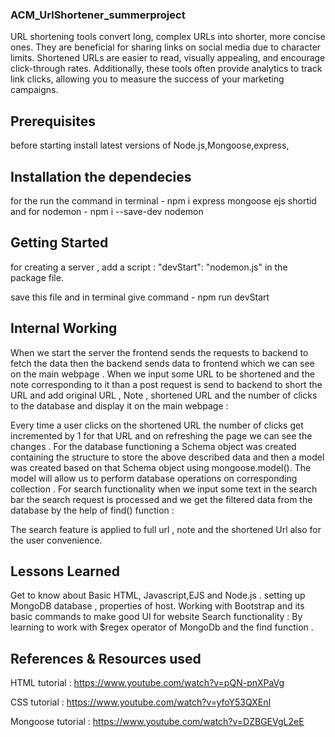 ### ACM_UrlShortener_summerproject
URL shortening tools convert long, complex URLs into shorter, more concise ones. They are beneficial for sharing links on social media due to character limits. Shortened URLs are easier to read, visually appealing, and encourage click-through rates. Additionally, these tools often provide analytics to track link clicks, allowing you to measure the success of your marketing campaigns. 

## Prerequisites
before starting install latest versions of Node.js,Mongoose,express,

## Installation the dependecies

for the run the command in terminal - npm i express mongoose ejs shortid
 and for nodemon  - npm i --save-dev nodemon

## Getting Started
for creating a server , add a script : "devStart": "nodemon.js" in the package file.

save this file and in terminal give command - npm run devStart

## Internal Working




When we start the server the frontend sends the requests to backend to fetch the data then the backend sends data to frontend which we can see on the main webpage . When we input some URL to be shortened and the note corresponding to it than a post request is send to backend to short the URL and add original URL , Note , shortened URL and the number of clicks to the database and display it on the main webpage :


Every time a user clicks on the shortened URL the number of clicks get incremented by 1 for that URL and on refreshing the page we can see the changes . For the database functioning a Schema object was created containing the structure to store the above described data and then a model was created based on that Schema object using mongoose.model(). The model will allow us to perform database operations on corresponding collection . For search functionality when we input some text in the search bar the search request is processed and we get the filtered data from the database by the help of find() function :


The search feature is applied to full url , note and the shortened Url also for the user convenience.

## Lessons Learned

Get to know about Basic HTML, Javascript,EJS and Node.js .
setting up MongoDB database , properties of host.
Working with Bootstrap and its basic commands to make good UI for website
Search functionality :
By learning to work with $regex operator of MongoDb and the find function .



## References & Resources used

HTML tutorial :
https://www.youtube.com/watch?v=pQN-pnXPaVg

CSS tutorial :
https://www.youtube.com/watch?v=yfoY53QXEnI


Mongoose tutorial :
https://www.youtube.com/watch?v=DZBGEVgL2eE
